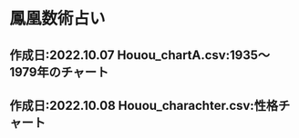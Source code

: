 # 鳳凰数術占い
## 作成日:2022.10.07 Houou_chartA.csv:1935～1979年のチャート
## 作成日:2022.10.08 Houou_charachter.csv:性格チャート
